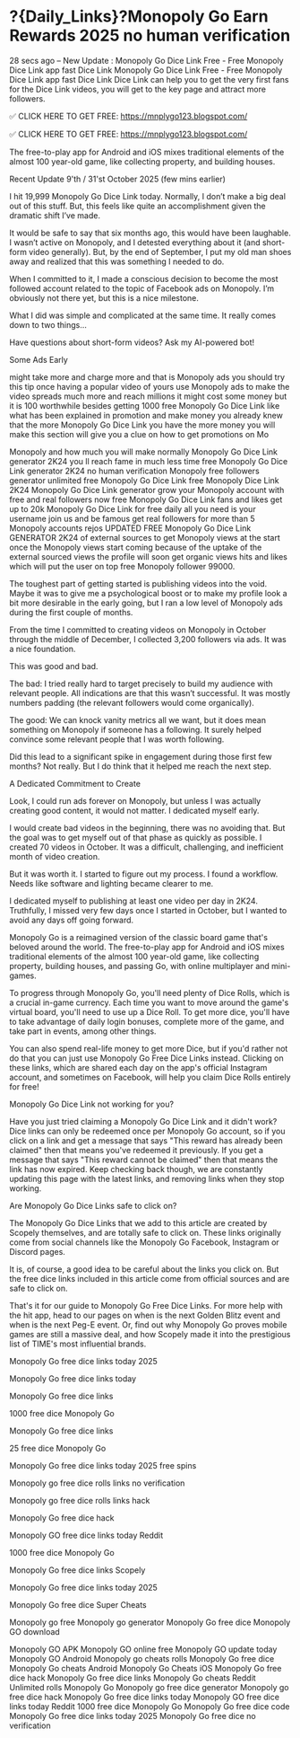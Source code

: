 # ?{Daily_Links}?Monopoly Go Earn Rewards 2025 no human verification

28 secs ago – New Update : Monopoly Go Dice Link Free - Free Monopoly Dice Link app fast Dice Link Monopoly Go Dice Link Free - Free Monopoly Dice Link app fast Dice Link Dice Link can help you to get the very first fans for the Dice Link videos, you will get to the key page and attract more followers.

✅ CLICK HERE TO GET FREE: https://mnplygo123.blogspot.com/

✅ CLICK HERE TO GET FREE: https://mnplygo123.blogspot.com/


The free-to-play app for Android and iOS mixes traditional elements of the almost 100 year-old game, like collecting property, and building houses.

Recent Update 9'th / 31'st October 2025 (few mins earlier)

I hit 19,999 Monopoly Go Dice Link today. Normally, I don’t make a big deal out of this stuff. But, this feels like quite an accomplishment given the dramatic shift I’ve made.

It would be safe to say that six months ago, this would have been laughable. I wasn’t active on Monopoly, and I detested everything about it (and short-form video generally). But, by the end of September, I put my old man shoes away and realized that this was something I needed to do.

When I committed to it, I made a conscious decision to become the most followed account related to the topic of Facebook ads on Monopoly. I’m obviously not there yet, but this is a nice milestone.

What I did was simple and complicated at the same time. It really comes down to two things…

Have questions about short-form videos? Ask my AI-powered bot!

Some Ads Early

might take more and charge more and that is Monopoly ads you should try this tip once having a popular video of yours use Monopoly ads to make the video spreads much more and reach millions it might cost some money but it is 100 worthwhile besides getting 1000 free Monopoly Go Dice Link like what has been explained in promotion and make money you already knew that the more Monopoly Go Dice Link you have the more money you will make this section will give you a clue on how to get promotions on Mo

Monopoly and how much you will make normally Monopoly Go Dice Link generator 2K24 you ll reach fame in much less time free Monopoly Go Dice Link generator 2K24 no human verification Monopoly free followers generator unlimited free Monopoly Go Dice Link free Monopoly Dice Link 2K24 Monopoly Go Dice Link generator grow your Monopoly account with free and real followers now free Monopoly Go Dice Link fans and likes get up to 20k Monopoly Go Dice Link for free daily all you need is your username join us and be famous get real followers for more than 5 Monopoly accounts rejos UPDATED FREE Monopoly Go Dice Link GENERATOR 2K24 of external sources to get Monopoly views at the start once the Monopoly views start coming because of the uptake of the external sourced views the profile will soon get organic views hits and likes which will put the user on top free Monopoly follower 99000.

The toughest part of getting started is publishing videos into the void. Maybe it was to give me a psychological boost or to make my profile look a bit more desirable in the early going, but I ran a low level of Monopoly ads during the first couple of months.

From the time I committed to creating videos on Monopoly in October through the middle of December, I collected 3,200 followers via ads. It was a nice foundation.

This was good and bad.

The bad: I tried really hard to target precisely to build my audience with relevant people. All indications are that this wasn’t successful. It was mostly numbers padding (the relevant followers would come organically).

The good: We can knock vanity metrics all we want, but it does mean something on Monopoly if someone has a following. It surely helped convince some relevant people that I was worth following.

Did this lead to a significant spike in engagement during those first few months? Not really. But I do think that it helped me reach the next step.

A Dedicated Commitment to Create

Look, I could run ads forever on Monopoly, but unless I was actually creating good content, it would not matter. I dedicated myself early.

I would create bad videos in the beginning, there was no avoiding that. But the goal was to get myself out of that phase as quickly as possible. I created 70 videos in October. It was a difficult, challenging, and inefficient month of video creation.

But it was worth it. I started to figure out my process. I found a workflow. Needs like software and lighting became clearer to me.

I dedicated myself to publishing at least one video per day in 2K24. Truthfully, I missed very few days once I started in October, but I wanted to avoid any days off going forward.

Monopoly Go is a reimagined version of the classic board game that's beloved around the world. The free-to-play app for Android and iOS mixes traditional elements of the almost 100 year-old game, like collecting property, building houses, and passing Go, with online multiplayer and mini-games.

To progress through Monopoly Go, you'll need plenty of Dice Rolls, which is a crucial in-game currency. Each time you want to move around the game's virtual board, you'll need to use up a Dice Roll. To get more dice, you'll have to take advantage of daily login bonuses, complete more of the game, and take part in events, among other things.

You can also spend real-life money to get more Dice, but if you'd rather not do that you can just use Monopoly Go Free Dice Links instead. Clicking on these links, which are shared each day on the app's official Instagram account, and sometimes on Facebook, will help you claim Dice Rolls entirely for free!

Monopoly Go Dice Link not working for you?

Have you just tried claiming a Monopoly Go Dice Link and it didn't work? Dice links can only be redeemed once per Monopoly Go account, so if you click on a link and get a message that says "This reward has already been claimed" then that means you've redeemed it previously. If you get a message that says "This reward cannot be claimed" then that means the link has now expired. Keep checking back though, we are constantly updating this page with the latest links, and removing links when they stop working.

Are Monopoly Go Dice Links safe to click on?

The Monopoly Go Dice Links that we add to this article are created by Scopely themselves, and are totally safe to click on. These links originally come from social channels like the Monopoly Go Facebook, Instagram or Discord pages.

It is, of course, a good idea to be careful about the links you click on. But the free dice links included in this article come from official sources and are safe to click on.

That's it for our guide to Monopoly Go Free Dice Links. For more help with the hit app, head to our pages on when is the next Golden Blitz event and when is the next Peg-E event. Or, find out why Monopoly Go proves mobile games are still a massive deal, and how Scopely made it into the prestigious list of TIME's most influential brands.

Monopoly Go free dice links today 2025

Monopoly Go free dice links today

Monopoly Go free dice links

1000 free dice Monopoly Go

Monopoly Go free dice links

25 free dice Monopoly Go

Monopoly Go free dice links today 2025 free spins

Monopoly go free dice rolls links no verification

Monopoly go free dice rolls links hack

Monopoly Go free dice hack

Monopoly GO free dice links today Reddit

1000 free dice Monopoly Go

Monopoly Go free dice links Scopely

Monopoly Go free dice links today 2025

Monopoly Go free dice Super Cheats

Monopoly go free Monopoly go generator Monopoly Go free dice Monopoly GO download

Monopoly GO APK Monopoly GO online free Monopoly GO update today Monopoly GO Android Monopoly go cheats rolls Monopoly Go free dice Monopoly Go cheats Android Monopoly Go Cheats iOS Monopoly Go free dice hack Monopoly Go free dice links Monopoly Go cheats Reddit Unlimited rolls Monopoly Go Monopoly go free dice generator Monopoly go free dice hack Monopoly Go free dice links today Monopoly GO free dice links today Reddit 1000 free dice Monopoly Go Monopoly Go free dice code Monopoly Go free dice links today 2025 Monopoly Go free dice no verification
